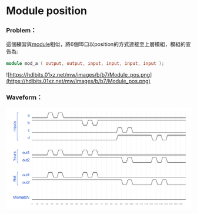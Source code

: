 # Module position

### Problem：

這個練習與[module](https://www.notion.so/Module-03d9a37101264267aca0d93b3c1eb4fa)相似，將6個埠口以position的方式連接至上層模組，模組的宣告為:

```verilog
module mod_a ( output, output, input, input, input, input );
```

![https://hdlbits.01xz.net/mw/images/b/b7/Module_pos.png](https://hdlbits.01xz.net/mw/images/b/b7/Module_pos.png)

### Waveform：

![waveform](https://github.com/freexd0m0329/HDLBits/blob/main/Ch2_VerilogLanguague/Ch2-3_Modules/L02_Modules_port_position/waveform.png?raw=true)